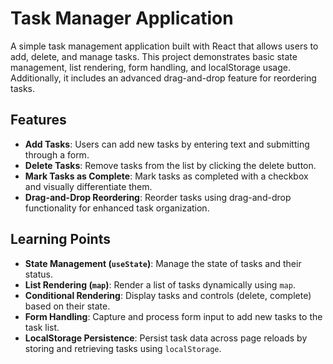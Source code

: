 # Task Manager Application

A simple task management application built with React that allows users to add, delete, and manage tasks. This project demonstrates basic state management, list rendering, form handling, and localStorage usage. Additionally, it includes an advanced drag-and-drop feature for reordering tasks.

## Features

- **Add Tasks**: Users can add new tasks by entering text and submitting through a form.
- **Delete Tasks**: Remove tasks from the list by clicking the delete button.
- **Mark Tasks as Complete**: Mark tasks as completed with a checkbox and visually differentiate them.
- **Drag-and-Drop Reordering**: Reorder tasks using drag-and-drop functionality for enhanced task organization.

## Learning Points

- **State Management (`useState`)**: Manage the state of tasks and their status.
- **List Rendering (`map`)**: Render a list of tasks dynamically using `map`.
- **Conditional Rendering**: Display tasks and controls (delete, complete) based on their state.
- **Form Handling**: Capture and process form input to add new tasks to the task list.
- **LocalStorage Persistence**: Persist task data across page reloads by storing and retrieving tasks using `localStorage`.

